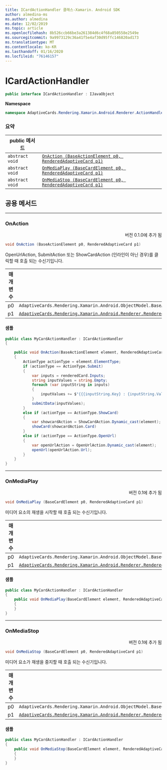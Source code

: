 ```yaml
---
title: ICardActionHandler 클래스-Xamarin. Android SDK
author: almedina-ms
ms.author: almedina
ms.date: 12/02/2019
ms.topic: article
ms.openlocfilehash: 8b526ccb66be3a261384d6c4f68a850558e2549e
ms.sourcegitcommit: 9a9973129c36a41f5e4af30d95ffc146820ad173
ms.translationtype: MT
ms.contentlocale: ko-KR
ms.lasthandoff: 01/16/2020
ms.locfileid: "76146157"
---
```

# <a name="icardactionhandler"></a>ICardActionHandler

```csharp
public interface ICardActionHandler : IJavaObject 
```

**Namespace**
```csharp
namespace AdaptiveCards.Rendering.Xamarin.Android.Renderer.ActionHandler
```

### <a name="summary"></a>요약

| public 메서드 | |
| --- | ---- |
| ```abstract void``` | [```OnAction (BaseActionElement p0, RenderedAdaptiveCard p1)```](#onaction) |
| ```abstract void``` | [```OnMediaPlay (BaseCardElement p0, RenderedAdaptiveCard p1)```](#onmediaplay) |
| ```abstract void``` | [```OnMediaStop (BaseCardElement p0, RenderedAdaptiveCard p1)```](#onmediastop) |

## <a name="public-methods"></a>공용 메서드
--- 
### <a id="onaction"></a>OnAction
<p style='text-align:right'>버전 0.1.0에 추가 됨</p>

```csharp
void OnAction (BaseActionElement p0, RenderedAdaptiveCard p1)
```

OpenUrlAction, SubmitAction 또는 ShowCardAction (인라인이 아닌 경우)를 클릭할 때 호출 되는 수신기입니다.

| 매개 변수 | |
| --- | --- |
| p0 | ```AdaptiveCards.Rendering.Xamarin.Android.ObjectModel.BaseActionElement``` |
| p1 | [```AdaptiveCards.Rendering.Xamarin.Android.Renderer.RenderedAdaptiveCard```](adaptivecards-rendering-xamarin-android-renderer-renderedadaptivecard.md) |

#### <a name="sample"></a>샘플

```csharp
public class MyCardActionHandler : ICardActionHandler
{

    public void OnAction(BaseActionElement element, RenderedAdaptiveCard renderedCard)
    {
        ActionType actionType = element.ElementType;
        if (actionType == ActionType.Submit)
        {
            var inputs = renderedCard.Inputs;
            string inputValues = string.Empty;
            foreach (var inputString in inputs)
            {
                inputValues += $"{{{inputString.Key} : {inputString.Value}}}\n";
            }
            submitData(inputValues);
        }
        else if (actionType == ActionType.ShowCard)
        {
            var showcardAction = ShowCardAction.Dynamic_cast(element);
            showCard(showcardAction.Card)
        }
        else if (actionType == ActionType.OpenUrl)
        {
            var openUrlAction = OpenUrlAction.Dynamic_cast(element);
            openUrl(openUrlAction.Url);
        }
    }
}
```

---
### <a id="onmediaplay"></a>OnMediaPlay
<p style='text-align:right'>버전 0.1에 추가 됨</p>

```csharp
void OnMediaPlay (BaseCardElement p0, RenderedAdaptiveCard p1)
```

미디어 요소의 재생을 시작할 때 호출 되는 수신기입니다.

| 매개 변수 | |
| --- | --- |
| p0 | ```AdaptiveCards.Rendering.Xamarin.Android.ObjectModel.BaseCardElement``` |
| p1 | [```AdaptiveCards.Rendering.Xamarin.Android.Renderer.RenderedAdaptiveCard```](adaptivecards-rendering-xamarin-android-renderer-renderedadaptivecard.md) |

#### <a name="sample"></a>샘플

```csharp
public class MyCardActionHandler : ICardActionHandler
{
    public void OnMediaPlay(BaseCardElement element, RenderedAdaptiveCard renderedCard)
    {
    }
}
```

--- 

### <a id="onmediastop"></a>OnMediaStop
<p style='text-align:right'>버전 0.1에 추가 됨</p>

```csharp
void OnMediaStop (BaseCardElement p0, RenderedAdaptiveCard p1)
```

미디어 요소가 재생을 중지할 때 호출 되는 수신기입니다.

| 매개 변수 | |
| --- | --- |
| p0 | ```AdaptiveCards.Rendering.Xamarin.Android.ObjectModel.BaseCardElement``` |
| p1 | [```AdaptiveCards.Rendering.Xamarin.Android.Renderer.RenderedAdaptiveCard```](adaptivecards-rendering-xamarin-android-renderer-renderedadaptivecard.md) |

#### <a name="sample"></a>샘플

```csharp
public class MyCardActionHandler : ICardActionHandler
{
    public void OnMediaStop(BaseCardElement element, RenderedAdaptiveCard renderedCard)
    {
    }
}
```